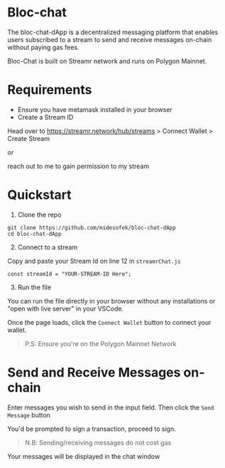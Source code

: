 # Bloc-chat

The bloc-chat-dApp is a decentralized messaging platform that enables users subscribed to a stream to send and receive messages on-chain without paying gas fees.

Bloc-Chat is built on Streamr network and runs on Polygon Mainnet.

# Requirements

- Ensure you have metamask installed in your browser
- Create a Stream ID

Head over to https://streamr.network/hub/streams > Connect Wallet > Create Stream

or

reach out to me to gain permission to my stream

# Quickstart

1. Clone the repo

```
git clone https://github.com/midesofek/bloc-chat-dApp
cd bloc-chat-dApp
```

2. Connect to a stream

Copy and paste your Stream Id on line 12 in `streamrChat.js`

```
const streamId = "YOUR-STREAM-ID Here";
```

3. Run the file

You can run the file directly in your browser without any installations or "open with live server" in your VSCode.

Once the page loads, click the `Connect Wallet` button to connect your wallet.

> P.S: Ensure you're on the Polygon Mainnet Network

# Send and Receive Messages on-chain

Enter messages you wish to send in the input field. Then click the `Send Message` button

You'd be prompted to sign a transaction, proceed to sign.

> N.B: Sending/receiving messages do not cost gas

Your messages will be displayed in the chat window
